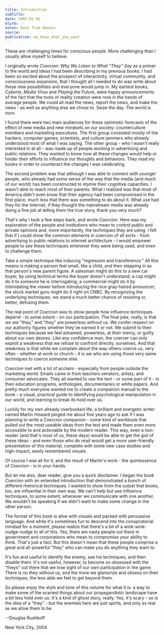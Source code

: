 ```yaml
---
title: Introduction
subtitle:
date: 2005-02-01
blurb: ''
notes: Date from Amazon
source:
publication: we_know_what_you_want
---
```


These are challenging times for conscious people. More challenging than I usually allow myself to believe.

I originally wrote _Coercion: Why We Listen to What "They" Say_ as a primer to the world and ideas I had been describing in my previous books. I had been so excited about the prospect of interactivity, virtual community, and consciousness expansion, that I thought all I needed to do was write about these new possibilities and everyone would jump in. My earliest books, _Cyberia_, _Media Virus_ and _Playing the Future_, were happy announcements of the fact that the tools of reality creation were now in the hands of average people. We could all read the news, report the news, and make the news - as well as anything else we chose to. Seize the day. The world is ours.

I found there were two main audiences for these optimistic forecasts of the effect of new media and new mindsets on our society: counterculture members and marketing executives. The first group consisted mostly of the hackers, computer games, scientists, and culture jammers who already understood most of what I was saying. The other group - who I wasn't really interested in at all - was made up of people working in advertising and public relations. They wanted to know how all these changes would help or hinder their efforts to influence our thoughts and behaviors. They read my books in order to counteract the changes I was celebrating.

The second problem was that although I was able to connect with younger people, who already had some sense of the way that the media (and much of our world) has been constructed to stymie their cognitive capacities, I wasn't able to reach most of their parents. What I realized was that most of America didn't even know that their agency had been compromised in the first place, much less that there was something to do about it. What use had they for the Internet, if they thought the mainstream media was already doing a fine job at telling them the true story, thank you very much?

That's why I took a few steps back, and wrote _Coercion_. Here was my exploration of the people and institutions who mean to control public and private opinions and, more importantly, the techniques they are using. I felt that if I could show the common elements in coercion of all sorts - from advertising to public relations to internet architecture - I would empower people to see these techniques whenever they were being used, and even to challenge them.

Take a simple technique like inducing "regression and transference." All this means is making a person feel small, like a child, and then stepping in as that person's new parent figure. A salesman might do this to a new car buyer, by using technical terms the buyer doesn't understand; a cop might do it to someone he is interrogating; a commercial might do it by intimidating the viewer before introducing the nice gray-haired announcer; the stock market guru might do it right on CNBC. By recognizing the underlying techniques, we stand a much better chance of resisting or, better, defusing them.

The real point of _Coercion_ was to show people how influence techniques depend - to some extent - on our participation. The final joke, really, is that _we_ are "they," and "they" are powerless without us. We confer respect on our authority figures whether they've earned it or not. We submit to their techniques because we feel ashamed, powerless, at their mercy, or guilty about our own desires. Like any confidence man, the coercer can only exploit a weakness that we refuse to confront directly, ourselves. And that weakness is that while we complain about the way others coerce us, very often - whether at work or church - it is we who are using those very same techniques to coerce someone else.

_Coercion_ met with a lot of acclaim - especially from people outside the marketing world. Emails came in from teachers senators, artists, and consumer advocates. They all wanted to use the text - or some part of it - in their education programs, anthologies, documentaries or white papers. And pretty much everyone wanted me to create a companion manual to the book - a visual, practical guide to identifying psychological manipulation in our world, and learning to break its hold over us.

Luckily for my own already overbooked life, a brilliant and energetic writer named Martin Howard pinged me about five years ago to ask if I was planning to write a _Coercion_ companion - some kind of workbook that pulled out the most useable ideas from the text and made them even more accessible to and actionable by the modern reader. This way, even a non-reader (and that's most of us, these days) would be able to get the gist of these ideas - and even those who do read would get a more user-friendly presentation of this material, complete with some new case studies and high-impact, easily remembered visuals.

Of course I was all for it, and the result of Martin's work - the quintessence of _Coercion_ - is in your hands.

But let me also, dear reader, give you a quick disclaimer. I began the book _Coercion_ with an extended introduction that demonstrated a bunch of different rhetorical techniques. I wanted to show from the outset that books, too, are influential in their own way. We can't help but use influence techniques, to some extent, whenever we communicate with one another. We wouldn't be speaking if we didn't want to make some change in the other person.

The format of this book is alive with visuals and packed with persuasive language. And while it's sometimes fun to descend into the conspiratorial mindset for a moment, please realize that there's a bit of a wink-wink-nudge-nudge to all of this. Yes, there are nasty people out there in government and corporations who mean to compromise your ability to think. That's just a fact. But this doesn't mean that these people comprise a great and all-powerful "they" who can make you do anything they want to.

It's fun and useful to identify the enemy, see his techniques, and then disable them. It's not useful, however, to become so obsessed with the "theys" out there that we lose sight of our own participation in the game. There is no they without us, and the more we glamorize and obsess on their techniques, the less able we feel to get beyond them.

So please enjoy the style and tone of this volume for what it is: a way to make some of the scariest things about our propagandistic landscape have a bit less hold over us. It's a kind of ghost story, really. Yes, it's scary - so is the idea of a "they" - but the enemies here are just spirits, and only as real as we allow them to be.

\--Douglas Rushkoff

New York City, 2004
